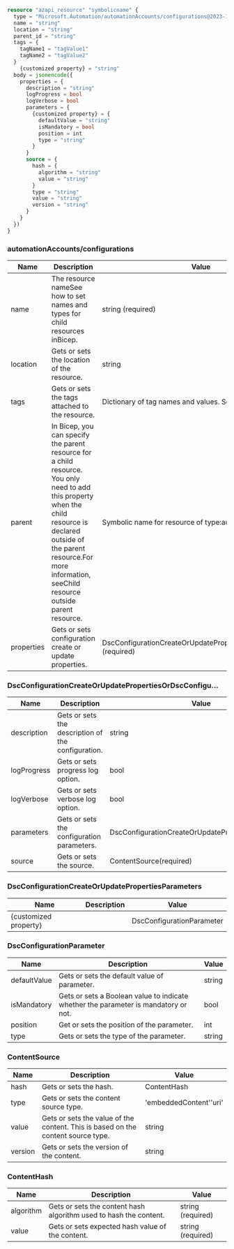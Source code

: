 ```terraform
resource "azapi_resource" "symbolicname" {
  type = "Microsoft.Automation/automationAccounts/configurations@2023-11-01"
  name = "string"
  location = "string"
  parent_id = "string"
  tags = {
    tagName1 = "tagValue1"
    tagName2 = "tagValue2"
  }
    {customized property} = "string"
  body = jsonencode({
    properties = {
      description = "string"
      logProgress = bool
      logVerbose = bool
      parameters = {
        {customized property} = {
          defaultValue = "string"
          isMandatory = bool
          position = int
          type = "string"
        }
      }
      source = {
        hash = {
          algorithm = "string"
          value = "string"
        }
        type = "string"
        value = "string"
        version = "string"
      }
    }
  })
}

```

### automationAccounts/configurations

| Name | Description | Value |
|-|-|-|
| name | The resource nameSee how to set names and types for child resources inBicep. | string (required) |
| location | Gets or sets the location of the resource. | string |
| tags | Gets or sets the tags attached to the resource. | Dictionary of tag names and values. SeeTags in templates |
| parent | In Bicep, you can specify the parent resource for a child resource. You only need to add this property when the child resource is declared outside of the parent resource.For more information, seeChild resource outside parent resource. | Symbolic name for resource of type:automationAccounts |
| properties | Gets or sets configuration create or update properties. | DscConfigurationCreateOrUpdatePropertiesOrDscConfigu...(required) |


### DscConfigurationCreateOrUpdatePropertiesOrDscConfigu...

| Name | Description | Value |
|-|-|-|
| description | Gets or sets the description of the configuration. | string |
| logProgress | Gets or sets progress log option. | bool |
| logVerbose | Gets or sets verbose log option. | bool |
| parameters | Gets or sets the configuration parameters. | DscConfigurationCreateOrUpdatePropertiesParameters |
| source | Gets or sets the source. | ContentSource(required) |


### DscConfigurationCreateOrUpdatePropertiesParameters

| Name | Description | Value |
|-|-|-|
| {customized property} |  | DscConfigurationParameter |


### DscConfigurationParameter

| Name | Description | Value |
|-|-|-|
| defaultValue | Gets or sets the default value of parameter. | string |
| isMandatory | Gets or sets a Boolean value to indicate whether the parameter is mandatory or not. | bool |
| position | Get or sets the position of the parameter. | int |
| type | Gets or sets the type of the parameter. | string |


### ContentSource

| Name | Description | Value |
|-|-|-|
| hash | Gets or sets the hash. | ContentHash |
| type | Gets or sets the content source type. | 'embeddedContent''uri' |
| value | Gets or sets the value of the content. This is based on the content source type. | string |
| version | Gets or sets the version of the content. | string |


### ContentHash

| Name | Description | Value |
|-|-|-|
| algorithm | Gets or sets the content hash algorithm used to hash the content. | string (required) |
| value | Gets or sets expected hash value of the content. | string (required) |


